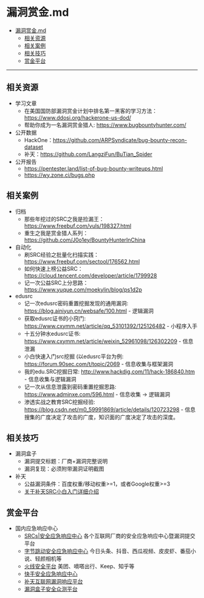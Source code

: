 # 漏洞赏金.md

- [漏洞赏金.md](#漏洞赏金md)
  - [相关资源](#相关资源)
  - [相关案例](#相关案例)
  - [相关技巧](#相关技巧)
  - [赏金平台](#赏金平台)

---

## 相关资源

- 学习文章
  - 在美国国防部漏洞赏金计划中排名第一黑客的学习方法：<https://www.ddosi.org/hackerone-us-dod/>
  - 帮助你成为一名漏洞赏金猎人: <https://www.bugbountyhunter.com/>
- 公开数据
  - HackOne：<https://github.com/ARPSyndicate/bug-bounty-recon-dataset>
  - 补天：<https://github.com/LangziFun/BuTian_Spider>
- 公开报告
  - <https://pentester.land/list-of-bug-bounty-writeups.html>
  - <https://wy.zone.ci/bugs.php>

## 相关案例

- 归档
  - 那些年挖过的SRC之我是捡漏王：<https://www.freebuf.com/vuls/198327.html>
  - 重生之我是赏金猎人系列：<https://github.com/J0o1ey/BountyHunterInChina>
- 自动化
  - 刷SRC经验之批量化扫描实践：<https://www.freebuf.com/sectool/176562.html>
  - 如何快速上榜公益SRC：<https://cloud.tencent.com/developer/article/1799928>
  - 记一次公益SRC上分思路：<https://www.yuque.com/moekylin/blog/ps1d2p>
- edusrc
  - 记一次edusrc密码重置挖掘发现的通用漏洞: <https://blog.ainiyun.cn/websafe/100.html> - 逻辑漏洞
  - 获取edusrc证书的小窍门: <https://www.cxymm.net/article/qq_53101392/125126482> - 小程序入手
  - 十五分钟水edusrc证书: <https://www.cxymm.net/article/weixin_52961098/126302209> - 信息泄漏
  - 小白快速入门src挖掘 (以edusrc平台为例: <https://forum.90sec.com/t/topic/2069> - 信息收集与框架漏洞
  - 我的edu.SRC挖掘日常: <http://www.hackdig.com/11/hack-186840.htm> - 信息收集与逻辑漏洞
  - 记一次从信息泄露到密码重置挖掘思路: <https://www.adminxe.com/596.html> - 信息收集 -> 逻辑漏洞
  - 渗透实战之教育SRC挖掘经验: <https://blog.csdn.net/m0_59991869/article/details/120723298> - 信息搜集的广度决定了攻击的广度，知识面的广度决定了攻击的深度。

## 相关技巧

- 漏洞盒子
  - 漏洞提交标题：厂商+漏洞完整说明
  - 漏洞复现：必须附带漏洞证明截图
- 补天
  - 公益漏洞条件：百度权重/移动权重>=1，或者Google权重>=3
  - [关于补天SRC小白入门详细介绍](https://blog.csdn.net/qq_37113223/article/details/111916474)

## 赏金平台

- 国内应急响应中心
  - [SRCs|安全应急响应中心](http://0xsafe.org/index.html) 各个互联网厂商的安全应急响应中心暨漏洞提交平台
  - [字节跳动安全应急响应中心](https://security.bytedance.com/) 今日头条、抖音、西瓜视频、皮皮虾、番茄小说、轻颜相机等
  - [火线安全平台](https://www.huoxian.cn/project/list) 美团、嘀嗒出行、Keep、知乎等
  - [快手安全应急响应中心](https://security.kuaishou.com/)
  - [补天互联网漏洞响应平台](https://www.butian.net/)
  - [漏洞盒子安全众测平台](https://www.vulbox.com/)